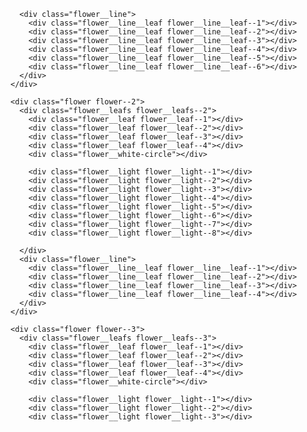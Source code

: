       <div class="flower__line">
        <div class="flower__line__leaf flower__line__leaf--1"></div>
        <div class="flower__line__leaf flower__line__leaf--2"></div>
        <div class="flower__line__leaf flower__line__leaf--3"></div>
        <div class="flower__line__leaf flower__line__leaf--4"></div>
        <div class="flower__line__leaf flower__line__leaf--5"></div>
        <div class="flower__line__leaf flower__line__leaf--6"></div>
      </div>
    </div>

    <div class="flower flower--2">
      <div class="flower__leafs flower__leafs--2">
        <div class="flower__leaf flower__leaf--1"></div>
        <div class="flower__leaf flower__leaf--2"></div>
        <div class="flower__leaf flower__leaf--3"></div>
        <div class="flower__leaf flower__leaf--4"></div>
        <div class="flower__white-circle"></div>

        <div class="flower__light flower__light--1"></div>
        <div class="flower__light flower__light--2"></div>
        <div class="flower__light flower__light--3"></div>
        <div class="flower__light flower__light--4"></div>
        <div class="flower__light flower__light--5"></div>
        <div class="flower__light flower__light--6"></div>
        <div class="flower__light flower__light--7"></div>
        <div class="flower__light flower__light--8"></div>

      </div>
      <div class="flower__line">
        <div class="flower__line__leaf flower__line__leaf--1"></div>
        <div class="flower__line__leaf flower__line__leaf--2"></div>
        <div class="flower__line__leaf flower__line__leaf--3"></div>
        <div class="flower__line__leaf flower__line__leaf--4"></div>
      </div>
    </div>

    <div class="flower flower--3">
      <div class="flower__leafs flower__leafs--3">
        <div class="flower__leaf flower__leaf--1"></div>
        <div class="flower__leaf flower__leaf--2"></div>
        <div class="flower__leaf flower__leaf--3"></div>
        <div class="flower__leaf flower__leaf--4"></div>
        <div class="flower__white-circle"></div>

        <div class="flower__light flower__light--1"></div>
        <div class="flower__light flower__light--2"></div>
        <div class="flower__light flower__light--3"></div>
